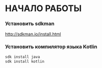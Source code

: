 # НАЧАЛО РАБОТЫ

### Установить sdkman

http://sdkman.io/install.html

### Установить компилятор языка Kotlin

```bash
sdk install java
sdk install kotlin
```

